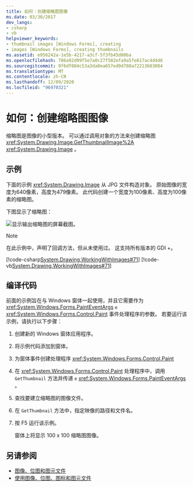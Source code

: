 ```yaml
---
title: 如何：创建缩略图图像
ms.date: 03/30/2017
dev_langs:
- csharp
- vb
helpviewer_keywords:
- thumbnail images [Windows Forms], creating
- images [Windows Forms], creating thumbnails
ms.assetid: e956242a-1e5b-4217-a3cf-5f3fb45d00ba
ms.openlocfilehash: 786a92d99f5e7a0c27f502efa9a5fe617ac4d4d6
ms.sourcegitcommit: 9f6df084c53a3da0ea657ed0d708a72213683084
ms.translationtype: MT
ms.contentlocale: zh-CN
ms.lasthandoff: 12/09/2020
ms.locfileid: "96970321"
---
```

# <a name="how-to-create-thumbnail-images"></a>如何：创建缩略图图像
缩略图是图像的小型版本。 可以通过调用对象的方法来创建缩略图 <xref:System.Drawing.Image.GetThumbnailImage%2A> <xref:System.Drawing.Image> 。  
  
## <a name="example"></a>示例  
 下面的示例 <xref:System.Drawing.Image> 从 JPG 文件构造对象。 原始图像的宽度为640像素，高度为479像素。 此代码创建一个宽度为100像素、高度为100像素的缩略图。  
  
 下图显示了缩略图：  
  
 ![显示输出缩略图的屏幕截图。](./media/how-to-create-thumbnail-images/construct-thumbnail-image.png)  
  
> [!NOTE]
> 在此示例中，声明了回调方法，但从未使用过。 这支持所有版本的 GDI +。  
  
 [!code-csharp[System.Drawing.WorkingWithImages#71](~/samples/snippets/csharp/VS_Snippets_Winforms/System.Drawing.WorkingWithImages/CS/Class1.cs#71)]
 [!code-vb[System.Drawing.WorkingWithImages#71](~/samples/snippets/visualbasic/VS_Snippets_Winforms/System.Drawing.WorkingWithImages/VB/Class1.vb#71)]  
  
## <a name="compiling-the-code"></a>编译代码  
 前面的示例旨在与 Windows 窗体一起使用，并且它需要作为 <xref:System.Windows.Forms.PaintEventArgs> `e` <xref:System.Windows.Forms.Control.Paint> 事件处理程序的参数。 若要运行该示例，请执行以下步骤：  
  
1. 创建新的 Windows 窗体应用程序。  
  
2. 将示例代码添加到窗体。  
  
3. 为窗体事件创建处理程序 <xref:System.Windows.Forms.Control.Paint>  
  
4. 在 <xref:System.Windows.Forms.Control.Paint> 处理程序中，调用 `GetThumbnail` 方法并传递 `e` <xref:System.Windows.Forms.PaintEventArgs> 。  
  
5. 查找要建立缩略图的图像文件。  
  
6. 在 `GetThumbnail` 方法中，指定映像的路径和文件名。  
  
7. 按 F5 运行该示例。  
  
     窗体上将显示 100 x 100 缩略图图像。  
  
## <a name="see-also"></a>另请参阅

- [图像、位图和图元文件](images-bitmaps-and-metafiles.md)
- [使用图像、位图、图标和图元文件](working-with-images-bitmaps-icons-and-metafiles.md)
